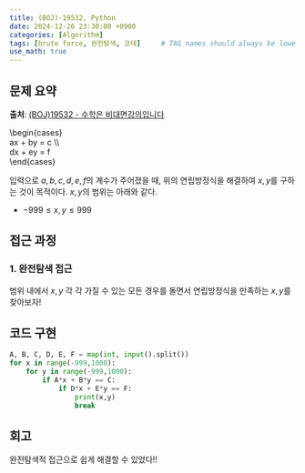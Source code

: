 ```yaml
---
title: (BOJ)-19532, Python
date: 2024-12-26 23:30:00 +0900
categories: [Algorithm]
tags: [brute force, 완전탐색, 코테]     # TAG names should always be lowercase
use_math: true
---
```


## **문제 요약**
**출처**: [(BOJ)19532 - 수학은 비대면강의입니다](https://www.acmicpc.net/problem/19532)  

\begin{cases}  
ax + by = c \\\\  
dx + ey = f  
\end{cases}

입력으로 $a,b,c,d,e,f$의 계수가 주어졌을 때, 위의 연립방정식을 해결하여 $x, y$를 구하는 것이 목적이다. $x,y$의 범위는 아래와 같다. 

- $-999 \leq x, y\leq999$

## **접근 과정**

### **1. 완전탐색 접근**
범위 내에서 $x,y$ 각 각 가질 수 있는 모든 경우를 돌면서 연립방정식을 만족하는 $x, y$를 찾아보자!


## **코드 구현**

```python
A, B, C, D, E, F = map(int, input().split())
for x in range(-999,1000):
    for y in range(-999,1000):
        if A*x + B*y == C:
            if D*x + E*y == F:
                print(x,y)
                break
```

## **회고**
완전탐색적 접근으로 쉽게 해결할 수 있었다!!

